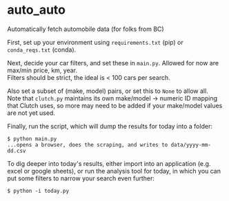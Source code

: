 # auto_auto
Automatically fetch automobile data (for folks from BC)

First, set up your environment using `requirements.txt` (pip) or `conda_reqs.txt` (conda).

Next, decide your car filters, and set these in `main.py`. Allowed for now are max/min price, km, year.  
Filters should be strict, the ideal is < 100 cars per search.

Also set a subset of (make, model) pairs, or set this to `None` to allow all.  
Note that `clutch.py` maintains its own make/model -> numeric ID mapping that Clutch uses, so more may need to be added
if your make/model values are not yet used.

Finally, run the script, which will dump the results for today into a folder:
```
$ python main.py
...opens a browser, does the scraping, and writes to data/yyyy-mm-dd.csv
```


To dig deeper into today's results, either import into an application (e.g. excel or google sheets),
or run the analysis tool for today, in which you can put some filters to narrow your search even further:
```
$ python -i today.py
```
